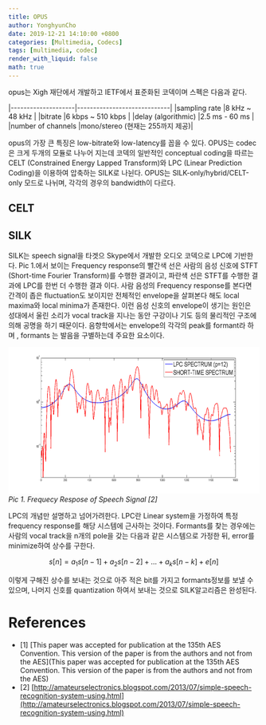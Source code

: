 ```yaml
---
title: OPUS
author: YonghyunCho
date: 2019-12-21 14:10:00 +0800
categories: [Multimedia, Codecs]
tags: [multimedia, codec]
render_with_liquid: false
math: true
---
```



opus는 Xigh 재단에서 개발하고 IETF에서 표준화된 코덱이며 스펙은 다음과 같다.

|--------------------|-----------------------------|
|sampling rate       |8 kHz ~ 48 kHz               |
|bitrate             |6 kbps ~ 510 kbps            |
|delay (algorithmic) |2.5 ms - 60 ms               |
|number of channels  |mono/stereo (현재는 255까지 제공)|

opus의 가장 큰 특징은 low-bitrate와 low-latency를 꼽을 수 있다. OPUS는 codec은 크게 두개의 모듈로 나누어 지는데 코덱의 일반적인 conceptual coding을 따르는 CELT (Constrained Energy Lapped Transform)와 LPC (Linear Prediction Coding)을 이용하여 압축하는 SILK로 나뉜다. OPUS는 SILK-only/hybrid/CELT-only 모드로 나뉘며, 각각의 경우의 bandwidth이 다르다.


## CELT


## SILK

SILK는 speech signal을 타겟으 Skype에서 개발한 오디오 코덱으로 LPC에 기반한다. Pic 1.에서 보이는 Frequency response의 빨간색 선은 사람의 음성 신호에 STFT (Short-time Fourier Transform)를 수행한 결과이고, 파란색 선은 STFT를 수행한 결과에  LPC를 한번 더 수행한 결과 이다. 사람 음성의 Frequency response를 본다면 간격이 좁은 fluctuation도 보이지만 전체적인 envelope을 살펴본다 해도 local maxima와 local minima가 존재한다. 이런 음성 신호의 envelope이 생기는 원인은 성대에서 울린 소리가 vocal track을 지나는 동안 구강이나 기도 등의 물리적인 구조에의해 공명을 하기 때문이다. 음향학에서는 envelope의 각각의 peak를 formant라 하며 , formants 는 발음을 구별하는데 주요한 요소이다.

![Frequecy Respose of Speech Signal](/assets/img/post/opus/lpc.png)
_Pic 1. Frequecy Respose of Speech Signal [2]_


LPC의 개념만 설명하고 넘어가려한다. LPC란 Linear system을 가정하여 특정 frequency response를 해당 시스템에 근사하는 것이다. Formants를 찾는 경우에는 사람의 vocal track을 n개의 pole을 갖는 다음과 같은 시스템으로 가정한 뒤, error를 minimize하여 상수를 구한다.

$$
s[n] = a_1 s[n - 1] + a_2 s[n - 2] + \ldots + a_k s[n - k] + e[n]
$$

이렇게 구해진 상수를 보내는 것으로 아주 적은 bit를 가지고 formants정보를 보낼 수 있으며, 나머지 신호를 quantization 하여서 보내는 것으로 SILK알고리즘은 완성된다. 

# References

- [1] [This paper was accepted for publication at the 135th AES Convention. This version of the paper is from the authors and not from the AES](This paper was accepted for publication at the 135th AES Convention. This version of the paper is from the authors and not from the AES)
- [2] [http://amateurselectronics.blogspot.com/2013/07/simple-speech-recognition-system-using.html](http://amateurselectronics.blogspot.com/2013/07/simple-speech-recognition-system-using.html)
